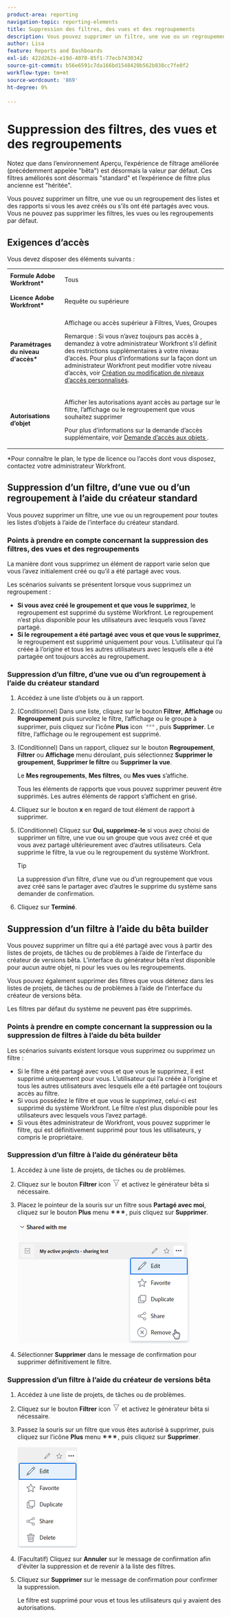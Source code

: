```yaml
---
product-area: reporting
navigation-topic: reporting-elements
title: Suppression des filtres, des vues et des regroupements
description: Vous pouvez supprimer un filtre, une vue ou un regroupement des listes et des rapports si vous les avez créés ou s’ils ont été partagés avec vous. Vous ne pouvez pas supprimer les filtres, les vues ou les regroupements par défaut.
author: Lisa
feature: Reports and Dashboards
exl-id: 422d262e-e19d-4070-85f1-77ecb7430342
source-git-commit: b56e6591c7da166bd1548420b562b838cc7fe0f2
workflow-type: tm+mt
source-wordcount: '869'
ht-degree: 0%

---
```


# Suppression des filtres, des vues et des regroupements

<span class="preview">Notez que dans l’environnement Aperçu, l’expérience de filtrage améliorée (précédemment appelée &quot;bêta&quot;) est désormais la valeur par défaut. Ces filtres améliorés sont désormais &quot;standard&quot; et l’expérience de filtre plus ancienne est &quot;héritée&quot;.</span>

Vous pouvez supprimer un filtre, une vue ou un regroupement des listes et des rapports si vous les avez créés ou s’ils ont été partagés avec vous. Vous ne pouvez pas supprimer les filtres, les vues ou les regroupements par défaut.

## Exigences d’accès

Vous devez disposer des éléments suivants :

<table style="table-layout:auto"> 
 <col> 
 </col> 
 <col> 
 </col> 
 <tbody> 
  <tr> 
   <td role="rowheader"><strong>Formule Adobe Workfront*</strong></td> 
   <td> <p>Tous </p> </td> 
  </tr> 
  <tr> 
   <td role="rowheader"><strong>Licence Adobe Workfront*</strong></td> 
   <td> <p>Requête ou supérieure</p> </td> 
  </tr> 
  <tr> 
   <td role="rowheader"><strong>Paramétrages du niveau d'accès*</strong></td> 
   <td> <p>Affichage ou accès supérieur à Filtres, Vues, Groupes</p> <p>Remarque : Si vous n’avez toujours pas accès à , demandez à votre administrateur Workfront s’il définit des restrictions supplémentaires à votre niveau d’accès. Pour plus d’informations sur la façon dont un administrateur Workfront peut modifier votre niveau d’accès, voir <a href="../../../administration-and-setup/add-users/configure-and-grant-access/create-modify-access-levels.md" class="MCXref xref">Création ou modification de niveaux d’accès personnalisés</a>.</p> </td> 
  </tr> 
  <tr> 
   <td role="rowheader"><strong>Autorisations d’objet</strong></td> 
   <td> <p>Afficher les autorisations ayant accès au partage sur le filtre, l’affichage ou le regroupement que vous souhaitez supprimer</p> <p>Pour plus d’informations sur la demande d’accès supplémentaire, voir <a href="../../../workfront-basics/grant-and-request-access-to-objects/request-access.md" class="MCXref xref">Demande d’accès aux objets </a>.</p> </td> 
  </tr> 
 </tbody> 
</table>

&#42;Pour connaître le plan, le type de licence ou l’accès dont vous disposez, contactez votre administrateur Workfront.

## Suppression d’un filtre, d’une vue ou d’un regroupement à l’aide du créateur standard

Vous pouvez supprimer un filtre, une vue ou un regroupement pour toutes les listes d’objets à l’aide de l’interface du créateur standard.

### Points à prendre en compte concernant la suppression des filtres, des vues et des regroupements

La manière dont vous supprimez un élément de rapport varie selon que vous l’avez initialement créé ou qu’il a été partagé avec vous.

Les scénarios suivants se présentent lorsque vous supprimez un regroupement :

* **Si vous avez créé le groupement et que vous le supprimez**, le regroupement est supprimé du système Workfront. Le regroupement n’est plus disponible pour les utilisateurs avec lesquels vous l’avez partagé.
* **Si le regroupement a été partagé avec vous et que vous le supprimez**, le regroupement est supprimé uniquement pour vous. L’utilisateur qui l’a créée à l’origine et tous les autres utilisateurs avec lesquels elle a été partagée ont toujours accès au regroupement.

### Suppression d’un filtre, d’une vue ou d’un regroupement à l’aide du créateur standard

1. Accédez à une liste d’objets ou à un rapport.
1. (Conditionnel) Dans une liste, cliquez sur le bouton **Filtrer**, **Affichage** ou **Regroupement** puis survolez le filtre, l’affichage ou le groupe à supprimer, puis cliquez sur l’icône **Plus** icon ![](assets/more-icon.png), puis **Supprimer**. Le filtre, l’affichage ou le regroupement est supprimé.
1. (Conditionnel) Dans un rapport, cliquez sur le bouton **Regroupement**, **Filtrer** ou **Affichage** menu déroulant, puis sélectionnez **Supprimer le groupement**, **Supprimer le filtre** ou **Supprimer la vue**.

   Le **Mes regroupements**, **Mes filtres,** ou **Mes vues** s’affiche.

   Tous les éléments de rapports que vous pouvez supprimer peuvent être supprimés. Les autres éléments de rapport s’affichent en grisé.

1. Cliquez sur le bouton **x** en regard de tout élément de rapport à supprimer.
1. (Conditionnel) Cliquez sur **Oui, supprimez-le** si vous avez choisi de supprimer un filtre, une vue ou un groupe que vous avez créé et que vous avez partagé ultérieurement avec d’autres utilisateurs. Cela supprime le filtre, la vue ou le regroupement du système Workfront.

   >[!TIP]
   >
   >La suppression d’un filtre, d’une vue ou d’un regroupement que vous avez créé sans le partager avec d’autres le supprime du système sans demander de confirmation.

1. Cliquez sur **Terminé**.

## Suppression d’un filtre à l’aide du bêta builder

Vous pouvez supprimer un filtre qui a été partagé avec vous à partir des listes de projets, de tâches ou de problèmes à l’aide de l’interface du créateur de versions bêta. L’interface du générateur bêta n’est disponible pour aucun autre objet, ni pour les vues ou les regroupements.

Vous pouvez également supprimer des filtres que vous détenez dans les listes de projets, de tâches ou de problèmes à l’aide de l’interface du créateur de versions bêta.

Les filtres par défaut du système ne peuvent pas être supprimés.

### Points à prendre en compte concernant la suppression ou la suppression de filtres à l’aide du bêta builder

Les scénarios suivants existent lorsque vous supprimez ou supprimez un filtre :

* Si le filtre a été partagé avec vous et que vous le supprimez, il est supprimé uniquement pour vous. L’utilisateur qui l’a créée à l’origine et tous les autres utilisateurs avec lesquels elle a été partagée ont toujours accès au filtre.
* Si vous possédez le filtre et que vous le supprimez, celui-ci est supprimé du système Workfront. Le filtre n’est plus disponible pour les utilisateurs avec lesquels vous l’avez partagé.
* Si vous êtes administrateur de Workfront, vous pouvez supprimer le filtre, qui est définitivement supprimé pour tous les utilisateurs, y compris le propriétaire.

### Suppression d’un filtre à l’aide du générateur bêta

1. Accédez à une liste de projets, de tâches ou de problèmes.
1. Cliquez sur le bouton **Filtrer** icon ![Icône Filtrer](assets/filter-nwepng.png) et activez le générateur bêta si nécessaire.
1. Placez le pointeur de la souris sur un filtre sous **Partagé avec moi**, cliquez sur le bouton **Plus** menu ![Icône Plus](assets/more-icon-spectrum.png), puis cliquez sur **Supprimer**.

   ![Supprimer le filtre](assets/new-filters-more-menu-remove-filter.png)

1. Sélectionner **Supprimer** dans le message de confirmation pour supprimer définitivement le filtre.

### Suppression d’un filtre à l’aide du créateur de versions bêta

1. Accédez à une liste de projets, de tâches ou de problèmes.
1. Cliquez sur le bouton **Filtrer** icon ![Icône Filtrer](assets/filter-nwepng.png) et activez le générateur bêta si nécessaire.
1. Passez la souris sur un filtre que vous êtes autorisé à supprimer, puis cliquez sur l’icône **Plus** menu ![Icône Plus](assets/more-icon-spectrum.png), puis cliquez sur **Supprimer**.

   ![Supprimer le filtre](assets/new-filters-more-menu-options-with-delete.png)

1. (Facultatif) Cliquez sur **Annuler** sur le message de confirmation afin d&#39;éviter la suppression et de revenir à la liste des filtres.
1. Cliquez sur **Supprimer** sur le message de confirmation pour confirmer la suppression.

   Le filtre est supprimé pour vous et tous les utilisateurs qui y avaient des autorisations.

